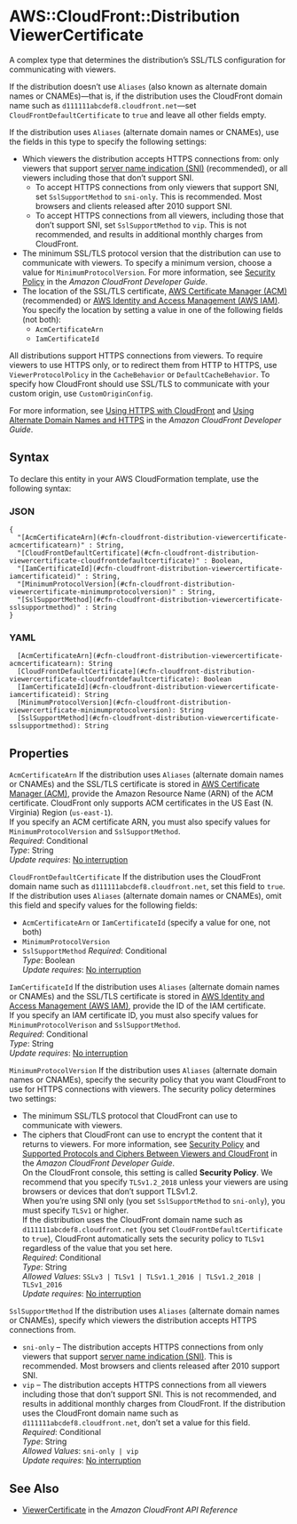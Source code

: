 # AWS::CloudFront::Distribution ViewerCertificate<a name="aws-properties-cloudfront-distribution-viewercertificate"></a>

A complex type that determines the distribution’s SSL/TLS configuration for communicating with viewers\.

If the distribution doesn’t use `Aliases` \(also known as alternate domain names or CNAMEs\)—that is, if the distribution uses the CloudFront domain name such as `d111111abcdef8.cloudfront.net`—set `CloudFrontDefaultCertificate` to `true` and leave all other fields empty\.

If the distribution uses `Aliases` \(alternate domain names or CNAMEs\), use the fields in this type to specify the following settings:
+ Which viewers the distribution accepts HTTPS connections from: only viewers that support [server name indication \(SNI\)](https://en.wikipedia.org/wiki/Server_Name_Indication) \(recommended\), or all viewers including those that don’t support SNI\.
  + To accept HTTPS connections from only viewers that support SNI, set `SslSupportMethod` to `sni-only`\. This is recommended\. Most browsers and clients released after 2010 support SNI\. 
  + To accept HTTPS connections from all viewers, including those that don’t support SNI, set `SslSupportMethod` to `vip`\. This is not recommended, and results in additional monthly charges from CloudFront\. 
+ The minimum SSL/TLS protocol version that the distribution can use to communicate with viewers\. To specify a minimum version, choose a value for `MinimumProtocolVersion`\. For more information, see [Security Policy](https://docs.aws.amazon.com/AmazonCloudFront/latest/DeveloperGuide/distribution-web-values-specify.html#DownloadDistValues-security-policy) in the *Amazon CloudFront Developer Guide*\.
+ The location of the SSL/TLS certificate, [AWS Certificate Manager \(ACM\)](https://docs.aws.amazon.com/acm/latest/userguide/acm-overview.html) \(recommended\) or [AWS Identity and Access Management \(AWS IAM\)](https://docs.aws.amazon.com/IAM/latest/UserGuide/id_credentials_server-certs.html)\. You specify the location by setting a value in one of the following fields \(not both\):
  +  `AcmCertificateArn` 
  +  `IamCertificateId` 

All distributions support HTTPS connections from viewers\. To require viewers to use HTTPS only, or to redirect them from HTTP to HTTPS, use `ViewerProtocolPolicy` in the `CacheBehavior` or `DefaultCacheBehavior`\. To specify how CloudFront should use SSL/TLS to communicate with your custom origin, use `CustomOriginConfig`\.

For more information, see [Using HTTPS with CloudFront](https://docs.aws.amazon.com/AmazonCloudFront/latest/DeveloperGuide/using-https.html) and [ Using Alternate Domain Names and HTTPS](https://docs.aws.amazon.com/AmazonCloudFront/latest/DeveloperGuide/using-https-alternate-domain-names.html) in the *Amazon CloudFront Developer Guide*\.

## Syntax<a name="aws-properties-cloudfront-distribution-viewercertificate-syntax"></a>

To declare this entity in your AWS CloudFormation template, use the following syntax:

### JSON<a name="aws-properties-cloudfront-distribution-viewercertificate-syntax.json"></a>

```
{
  "[AcmCertificateArn](#cfn-cloudfront-distribution-viewercertificate-acmcertificatearn)" : String,
  "[CloudFrontDefaultCertificate](#cfn-cloudfront-distribution-viewercertificate-cloudfrontdefaultcertificate)" : Boolean,
  "[IamCertificateId](#cfn-cloudfront-distribution-viewercertificate-iamcertificateid)" : String,
  "[MinimumProtocolVersion](#cfn-cloudfront-distribution-viewercertificate-minimumprotocolversion)" : String,
  "[SslSupportMethod](#cfn-cloudfront-distribution-viewercertificate-sslsupportmethod)" : String
}
```

### YAML<a name="aws-properties-cloudfront-distribution-viewercertificate-syntax.yaml"></a>

```
  [AcmCertificateArn](#cfn-cloudfront-distribution-viewercertificate-acmcertificatearn): String
  [CloudFrontDefaultCertificate](#cfn-cloudfront-distribution-viewercertificate-cloudfrontdefaultcertificate): Boolean
  [IamCertificateId](#cfn-cloudfront-distribution-viewercertificate-iamcertificateid): String
  [MinimumProtocolVersion](#cfn-cloudfront-distribution-viewercertificate-minimumprotocolversion): String
  [SslSupportMethod](#cfn-cloudfront-distribution-viewercertificate-sslsupportmethod): String
```

## Properties<a name="aws-properties-cloudfront-distribution-viewercertificate-properties"></a>

`AcmCertificateArn`  <a name="cfn-cloudfront-distribution-viewercertificate-acmcertificatearn"></a>
If the distribution uses `Aliases` \(alternate domain names or CNAMEs\) and the SSL/TLS certificate is stored in [AWS Certificate Manager \(ACM\)](https://docs.aws.amazon.com/acm/latest/userguide/acm-overview.html), provide the Amazon Resource Name \(ARN\) of the ACM certificate\. CloudFront only supports ACM certificates in the US East \(N\. Virginia\) Region \(`us-east-1`\)\.  
If you specify an ACM certificate ARN, you must also specify values for `MinimumProtocolVersion` and `SslSupportMethod`\.   
*Required*: Conditional  
*Type*: String  
*Update requires*: [No interruption](https://docs.aws.amazon.com/AWSCloudFormation/latest/UserGuide/using-cfn-updating-stacks-update-behaviors.html#update-no-interrupt)

`CloudFrontDefaultCertificate`  <a name="cfn-cloudfront-distribution-viewercertificate-cloudfrontdefaultcertificate"></a>
If the distribution uses the CloudFront domain name such as `d111111abcdef8.cloudfront.net`, set this field to `true`\.  
If the distribution uses `Aliases` \(alternate domain names or CNAMEs\), omit this field and specify values for the following fields:  
+  `AcmCertificateArn` or `IamCertificateId` \(specify a value for one, not both\)
+  `MinimumProtocolVersion` 
+  `SslSupportMethod` 
*Required*: Conditional  
*Type*: Boolean  
*Update requires*: [No interruption](https://docs.aws.amazon.com/AWSCloudFormation/latest/UserGuide/using-cfn-updating-stacks-update-behaviors.html#update-no-interrupt)

`IamCertificateId`  <a name="cfn-cloudfront-distribution-viewercertificate-iamcertificateid"></a>
If the distribution uses `Aliases` \(alternate domain names or CNAMEs\) and the SSL/TLS certificate is stored in [AWS Identity and Access Management \(AWS IAM\)](https://docs.aws.amazon.com/IAM/latest/UserGuide/id_credentials_server-certs.html), provide the ID of the IAM certificate\.  
If you specify an IAM certificate ID, you must also specify values for `MinimumProtocolVerison` and `SslSupportMethod`\.   
*Required*: Conditional  
*Type*: String  
*Update requires*: [No interruption](https://docs.aws.amazon.com/AWSCloudFormation/latest/UserGuide/using-cfn-updating-stacks-update-behaviors.html#update-no-interrupt)

`MinimumProtocolVersion`  <a name="cfn-cloudfront-distribution-viewercertificate-minimumprotocolversion"></a>
If the distribution uses `Aliases` \(alternate domain names or CNAMEs\), specify the security policy that you want CloudFront to use for HTTPS connections with viewers\. The security policy determines two settings:  
+ The minimum SSL/TLS protocol that CloudFront can use to communicate with viewers\.
+ The ciphers that CloudFront can use to encrypt the content that it returns to viewers\.
For more information, see [Security Policy](https://docs.aws.amazon.com/AmazonCloudFront/latest/DeveloperGuide/distribution-web-values-specify.html#DownloadDistValues-security-policy) and [Supported Protocols and Ciphers Between Viewers and CloudFront](https://docs.aws.amazon.com/AmazonCloudFront/latest/DeveloperGuide/secure-connections-supported-viewer-protocols-ciphers.html#secure-connections-supported-ciphers) in the *Amazon CloudFront Developer Guide*\.  
On the CloudFront console, this setting is called **Security Policy**\.
We recommend that you specify `TLSv1.2_2018` unless your viewers are using browsers or devices that don’t support TLSv1\.2\.  
When you’re using SNI only \(you set `SslSupportMethod` to `sni-only`\), you must specify `TLSv1` or higher\.   
If the distribution uses the CloudFront domain name such as `d111111abcdef8.cloudfront.net` \(you set `CloudFrontDefaultCertificate` to `true`\), CloudFront automatically sets the security policy to `TLSv1` regardless of the value that you set here\.  
*Required*: Conditional  
*Type*: String  
*Allowed Values*: `SSLv3 | TLSv1 | TLSv1.1_2016 | TLSv1.2_2018 | TLSv1_2016`  
*Update requires*: [No interruption](https://docs.aws.amazon.com/AWSCloudFormation/latest/UserGuide/using-cfn-updating-stacks-update-behaviors.html#update-no-interrupt)

`SslSupportMethod`  <a name="cfn-cloudfront-distribution-viewercertificate-sslsupportmethod"></a>
If the distribution uses `Aliases` \(alternate domain names or CNAMEs\), specify which viewers the distribution accepts HTTPS connections from\.  
+  `sni-only` – The distribution accepts HTTPS connections from only viewers that support [server name indication \(SNI\)](https://en.wikipedia.org/wiki/Server_Name_Indication)\. This is recommended\. Most browsers and clients released after 2010 support SNI\.
+  `vip` – The distribution accepts HTTPS connections from all viewers including those that don’t support SNI\. This is not recommended, and results in additional monthly charges from CloudFront\.
If the distribution uses the CloudFront domain name such as `d111111abcdef8.cloudfront.net`, don’t set a value for this field\.  
*Required*: Conditional  
*Type*: String  
*Allowed Values*: `sni-only | vip`  
*Update requires*: [No interruption](https://docs.aws.amazon.com/AWSCloudFormation/latest/UserGuide/using-cfn-updating-stacks-update-behaviors.html#update-no-interrupt)

## See Also<a name="aws-properties-cloudfront-distribution-viewercertificate--seealso"></a>
+  [ViewerCertificate](https://docs.aws.amazon.com/cloudfront/latest/APIReference/API_ViewerCertificate.html) in the *Amazon CloudFront API Reference* 
